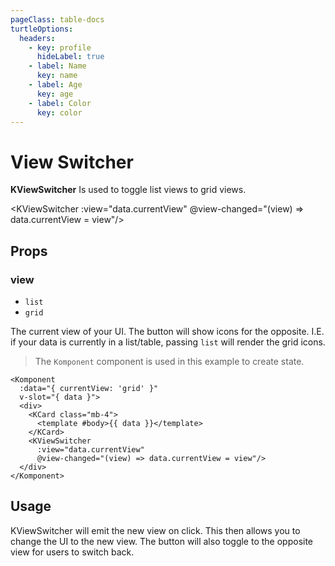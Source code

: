 ```yaml
---
pageClass: table-docs
turtleOptions:
  headers:
    - key: profile
      hideLabel: true
    - label: Name
      key: name
    - label: Age
      key: age
    - label: Color
      key: color
---
```

# View Switcher

**KViewSwitcher** Is used to toggle list views to grid views. 

<Komponent
  :data="{ currentView: 'list' }"
  v-slot="{ data }">
  <KViewSwitcher
    :view="data.currentView"
    @view-changed="(view) => data.currentView = view"/>
</Komponent>

## Props
### view
- `list`
- `grid`

The current view of your UI. The button will show icons for the opposite. I.E. if your data is currently in a list/table, passing `list` will render the grid icons.

<Komponent
  :data="{ currentView: 'grid' }"
  v-slot="{ data }">
  <div>
    <KCard class="mb-4">
      <template #body>{{ data }}</template>
    </KCard>
    <KViewSwitcher
      :view="data.currentView"
      @view-changed="(view) => data.currentView = view"/>
  </div>
</Komponent>

> The `Komponent` component is used in this example to create state.

```vue
<Komponent
  :data="{ currentView: 'grid' }"
  v-slot="{ data }">
  <div>
    <KCard class="mb-4">
      <template #body>{{ data }}</template>
    </KCard>
    <KViewSwitcher
      :view="data.currentView"
      @view-changed="(view) => data.currentView = view"/>
  </div>
</Komponent>
```

## Usage
KViewSwitcher will emit the new view on click. This then allows you to change the UI to the new view. The button will also toggle to the opposite view for users to switch back.

<Komponent :data="{ currentView: 'list', turtles: [{ name: 'Leonardo', age: 34, color: 'blue' }, { name: 'Michelangelo', age: 32, color: 'orange' }, { name: 'Raphael', age: 32, color: 'red' }, { name: 'Donatello', age: 29, color: 'purple' }] }" v-slot="{ data }"> 
<template>
<div>
  <div class="d-flex align-items-center justify-content-between mb-4">
    <h3>Teenage Mutant Ninja Turtles</h3>
    <KViewSwitcher
      :view="data.currentView"
      @view-changed="(view) => data.currentView = view"/>
  </div>
  <div v-if="data.currentView === 'list'">
    <KTable
      :hasHover="false"
      :hasSideBorder="false"
      :options="{ headers: $frontmatter.turtleOptions.headers, data: data.turtles }">
      <template #profile="{row}">
        <img class="profile-pic" :src="getTurtlePic(row.name)" width="75" />
      </template>
    </KTable>
  </div>
  <div
    v-if="data.currentView === 'grid'"
    class="card-view">
    <KCard
      v-for="turtle in data.turtles"
      :key="turtle.name">
      <template #body>
        <div class="mb-2"><strong>{{ turtle.name }}</strong></div>
        <div class="mb-2">
          <img class="profile-pic" :src="getTurtlePic(turtle.name)" width="100" />
        </div>
        <div class="mb-2">
          <KBadge :background-color="turtle.color" color="var(--white)">{{ turtle.color }}</KBadge>
        </div>
        <div><strong>Age: </strong>{{ turtle.age }}</div> 
      </template>
    </KCard>
  </div>
</div>
</template>
</Komponent>

<script>
export default {
  methods: {
    getTurtlePic (name) {
      return `https://nick-intl.mtvnimages.com/uri/mgid:file:gsp:kids-assets:/nick/polls/images/tmnt-poll-crown-the-pizza-king-${name.toLowerCase()}.jpg?quality=0.75&height=150&width=150&crop=true`
    }
  }
}
</script> 
<style lang="scss">
.table-docs .k-table {
  display: table;
  th, tr, td {
    border: unset;
  }
}
.profile-pic {
  border-radius: 50%;
  object-fit: center;
  overflow: hidden;
}
.card-view {
  display: grid;
  grid-template-columns: repeat(4, 1fr);
  grid-gap: 1rem;
  text-align: center;
}
</style>

